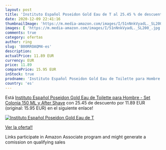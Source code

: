 ```yaml
---
layout: post
title: 'Instituto Español Poseidon Gold Eau de T al 25.45 % de descuento'
date: 2020-12-09 22:41:16
thumbnailImage: 'https://m.media-amazon.com/images/I/51nNnkVyadL._SL200_.jpg'
images: [ 'https://m.media-amazon.com/images/I/51nNnkVyadL._SL200_.jpg' ]
comments: true
category: ofertas
author: ring
slug: 'B00RROAQM4-es'
description:
actualPrice: 11.89 EUR
currency: EUR
price: 11.89
comparePrice: 15.95 EUR
inStock: true
prodname: 'Instituto Español Poseidon Gold Eau de Toilette para Hombre - Set Colonia 150 ML y After Shave'
country: 'es'
---
```


Está [Instituto Español Poseidon Gold Eau de Toilette para Hombre - Set Colonia 150 ML y After Shave](https://www.amazon.es/dp/B00RROAQM4/?tag=tolees-21) con 25.45 de descuento por 11.89 EUR (original: 15.95 EUR) en el siguiente enlace!

[![Instituto Español Poseidon Gold Eau de T](https://m.media-amazon.com/images/I/51nNnkVyadL._SL200_.jpg)](https://www.amazon.es/dp/B00RROAQM4/?tag=tolees-21)

[Ver la oferta!!](https://www.amazon.es/dp/B00RROAQM4/?tag=tolees-21)

Links participate in Amazon Associate program and might generate a comission on qualifying sales


